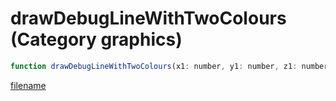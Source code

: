 # drawDebugLineWithTwoColours (Category graphics)

```js
function drawDebugLineWithTwoColours(x1: number, y1: number, z1: number, x2: number, y2: number, z2: number, r1: number, g1: number, b1: number, r2: number, g2: number, b2: number, alpha1: number, alpha2: number): void
```

[filename](drawDebugLineWithTwoColours_m.md ':include')